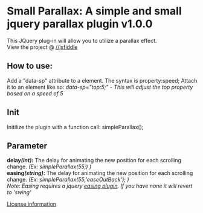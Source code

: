 Small Parallax: A simple and small jquery parallax plugin v1.0.0
====

This JQuery plug-in will allow you to utilize a parallax effect.<br />
View the project @ <a target="_blank" title="View project" href="http://jsfiddle.net/ilovetoast/ARcgb/show/">//jsfiddle</a>

<h2>How to use:</h2>
<p>Add a "data-sp" attribute to a element. The syntax is property:speed; Attach it to an element like so: <em>data-sp="top:5;" - This will adjust the top property based on a speed of 5</em></p>

<h2>Init</h2>
<p>Initilize the plugin with a function call: simpleParallax();</p>

<h2>Parameter</h2>
<strong>delay<em>(int)</em>:</strong> The delay for animating the new position for each scrolling change. <em>(Ex: simpleParallax(55;) )</em><br />
<strong>easing<em>(string)</em>:</strong> The delay for animating the new position for each scrolling change.  <em>(Ex: simpleParallax(55,'easeOutBack'); )</em><br />
<em>Note: Easing requires a jquery <a target="_bank" href="http://gsgd.co.uk/sandbox/jquery/easing/">easing plugin</a>. If you have none it will revert to 'swing'</em><br />

<a target="_blank" href="http://steeleimage.com/1icense/" >License information</a>

